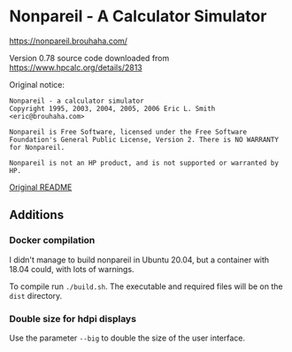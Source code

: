 # Nonpareil - A Calculator Simulator 

https://nonpareil.brouhaha.com/

Version 0.78 source code downloaded from https://www.hpcalc.org/details/2813

Original notice:
```
Nonpareil - a calculator simulator
Copyright 1995, 2003, 2004, 2005, 2006 Eric L. Smith <eric@brouhaha.com>

Nonpareil is Free Software, licensed under the Free Software Foundation's General Public License, Version 2. There is NO WARRANTY for Nonpareil.

Nonpareil is not an HP product, and is not supported or warranted by HP. 
```

[Original README](README)


## Additions

### Docker compilation
I didn't manage to build nonpareil in Ubuntu 20.04, but a container with 18.04 could, with lots of warnings.

To compile run `./build.sh`. The executable and required files will be on the `dist` directory.

### Double size for hdpi displays
Use the parameter `--big` to double the size of the user interface.

